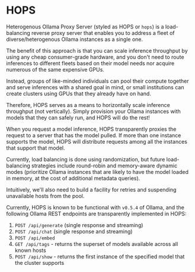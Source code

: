 # HOPS
Heterogenous Ollama Proxy Server (styled as HOPS or `hops`) is a load-balancing reverse proxy server that enables you to address a fleet of diverse/heterogenous Ollama instances as a single one. 

The benefit of this approach is that you can scale inference throughput by using any cheap consumer-grade hardware, and you don't need to route inferences to different fleets based on their model needs nor acquire numerous of the same expensive GPUs. 

Instead, groups of like-minded individuals can pool their compute together and serve inferences with a shared goal in mind, or small institutions can create clusters using GPUs that they already have on hand.

Therefore, HOPS serves as a means to horizontally scale inference throughput (not vertically). Simply provision your Ollama instances with models that they can safely run, and HOPS will do the rest!

When you request a model inference, HOPS transparently proxies the request to a server that has the model pulled. If more than one instance supports the model, HOPS will distribute requests among all the instances that support that model.

Currently, load balancing is done using randomization, but future load-balancing strategies include round-robin and memory-aware dynamic modes (prioritize Ollama instances that are likely to have the model loaded in memory, at the cost of additional metadata queries). 

Intuitively, we'll also need to build a facility for retries and suspending unavailable hosts from the pool.

Currently, HOPS is known to be functional with `v0.5.4` of Ollama, and the following Ollama REST endpoints are transparently implemented in HOPS:
1. `POST /api/generate` (single response and streaming)
2. `POST /api/chat` (single response and streaming)
3. `POST /api/embed`
4. `GET /api/tags` - returns the superset of models available across all known hosts
5. `POST /api/show` - returns the first instance of the specified model that the cluster supports